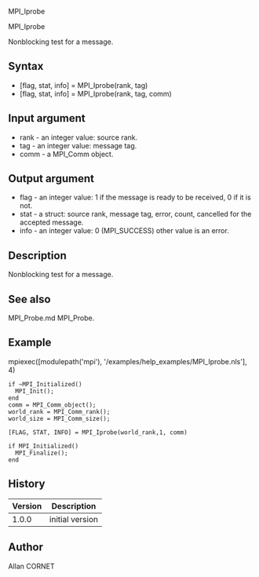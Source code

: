 



MPI_Iprobe


MPI_Iprobe

Nonblocking test for a message.

## Syntax

- [flag, stat, info] = MPI_Iprobe(rank, tag)
- [flag, stat, info] = MPI_Iprobe(rank, tag, comm)

## Input argument

 - rank - an integer value: source rank.
 - tag - an integer value: message tag.
 - comm - a MPI_Comm object.

## Output argument

 - flag - an integer value: 1 if the message is ready to be received, 0 if it is not.
 - stat - a struct: source rank, message tag, error, count, cancelled for the accepted message.
 - info - an integer value:  0 (MPI_SUCCESS) other value is an error.

## Description


  <p>Nonblocking test for a message.</p>


## See also

MPI_Probe.md MPI_Probe.
## Example

mpiexec([modulepath('mpi'), '/examples/help_examples/MPI_Iprobe.nls'], 4)
```Nelson
if ~MPI_Initialized()
  MPI_Init();
end
comm = MPI_Comm_object();
world_rank = MPI_Comm_rank();
world_size = MPI_Comm_size();

[FLAG, STAT, INFO] = MPI_Iprobe(world_rank,1, comm)

if MPI_Initialized()
  MPI_Finalize();
end
```

## History

|Version|Description|
|------|------|
|1.0.0|initial version|


## Author

Allan CORNET



